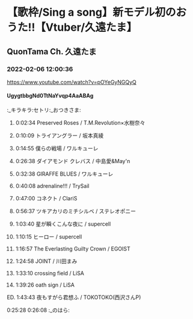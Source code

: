 # 【歌枠/Sing a song】新モデル初のおうた!!【Vtuber/久遠たま】

## QuonTama Ch. 久遠たま

### 2022-02-06 12:00:36

https://www.youtube.com/watch?v=pOYeGyNGQyQ

#### UgygtbbgNd0TtNaYvqp4AaABAg

:_キラキラ:セトリ:_おつきさま:



01.  0:02:34  Preserved Roses / T.M.Revolution×水樹奈々

02.  0:10:09  トライアングラー / 坂本真綾

03.  0:14:55  僕らの戦場 / ワルキューレ

04.  0:26:38  ダイアモンド クレバス / 中島愛&May'n

05.  0:32:38  GIRAFFE BLUES / ワルキューレ

06.  0:40:08  adrenaline!!! / TrySail

07.  0:47:00  コネクト / ClariS

08.  0:56:37  ツキアカリのミチシルベ / ステレオポニー

09.  1:03:40  星が瞬くこんな夜に / supercell

10.  1:10:15  ヒーロー / supercell

11.  1:16:57  The Everlasting Guilty Crown / EGOIST

12.  1:24:58  JOINT / 川田まみ

13.  1:33:10  crossing field / LiSA

14.  1:39:26  oath sign / LiSA

ED.  1:43:43  夜もすがら君想ふ / TOKOTOKO(西沢さんP)



0:25:28  0:26:08  :_のはら:

